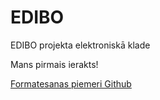 # EDIBO
EDIBO projekta elektroniskā klade

Mans pirmais ierakts!

[Formatesanas  piemeri Github](https://help.github.com/en/github/writing-on-github/basic-writing-and-formatting-syntax)
